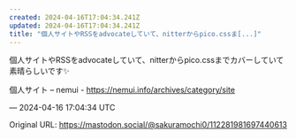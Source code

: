 ```yaml
---
created: 2024-04-16T17:04:34.241Z
updated: 2024-04-16T17:04:34.241Z
title: "個人サイトやRSSをadvocateしていて、nitterからpico.cssま[...]"
---
```


<p>個人サイトやRSSをadvocateしていて、nitterからpico.cssまでカバーしていて素晴らしいです✨</p><p>個人サイト – nemui - <a href="https://nemui.info/archives/category/site" target="_blank" rel="nofollow noopener" translate="no"><span class="invisible">https://</span><span class="ellipsis">nemui.info/archives/category/s</span><span class="invisible">ite</span></a></p>

&mdash; 2024-04-16 17:04:34 UTC

Original URL: https://mastodon.social/@sakuramochi0/112281981697440613
